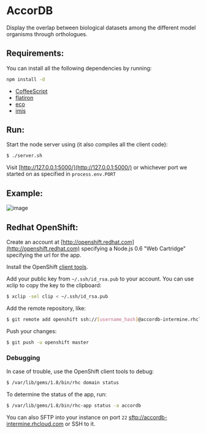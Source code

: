 # AccorDB

Display the overlap between biological datasets among the different model organisms through orthologues.

## Requirements:

You can install all the following dependencies by running:

```bash
npm install -d
```

- [CoffeeScript](http://coffeescript.org/)
- [flatiron](http://flatironjs.org/)
- [eco](https://github.com/sstephenson/eco)
- [imjs](https://github.com/alexkalderimis/imjs)

## Run:

Start the node server using (it also compiles all the client code):
```bash
$ ./server.sh
```

Visit [http://127.0.0.1:5000/](http://127.0.0.1:5000/) or whichever port we started on as specified in `process.env.PORT`

## Example:

![image](https://raw.github.com/radekstepan/AccorDB/master/example.png)

## Redhat OpenShift:

Create an account at [http://openshift.redhat.com](http://openshift.redhat.com) specifying a Node.js 0.6 "Web Cartridge" specifying the url for the app.

Install the OpenShift [client tools](https://openshift.redhat.com/app/getting_started).

Add your public key from `~/.ssh/id_rsa.pub` to your account. You can use xclip to copy the key to the clipboard:

```bash
$ xclip -sel clip < ~/.ssh/id_rsa.pub
```

Add the remote repository, like:

```bash
$ git remote add openshift ssh://[username_hash]@accordb-intermine.rhcloud.com/~/git/accordb.git/
```

Push your changes:

```bash
$ git push -u openshift master
```

### Debugging

In case of trouble, use the OpenShift client tools to debug:

```bash
$ /var/lib/gems/1.8/bin/rhc domain status
```

To determine the status of the app, run:

```bash
$ /var/lib/gems/1.8/bin/rhc-app status -a accordb
```

You can also SFTP into your instance on port `22` [sftp://accordb-intermine.rhcloud.com](sftp://accordb-intermine.rhcloud.com) or SSH to it.